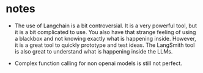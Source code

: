 # notes

- The use of Langchain is a bit controversial. It is a very powerful tool, but it is a bit complicated to use. You also have that strange feeling of using a blackbox and not knowing exactly what is happening inside.
However, it is a great tool to quickly prototype and test ideas. The LangSmith tool is also great to understand what is happening inside the LLMs.

- Complex function calling for non openai models is still not perfect.